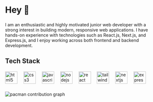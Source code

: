 <h1 align="left">Hey 👋</h1>

###

<p align="left">I am an enthusiastic and highly motivated junior web developer with a strong interest in building modern, responsive web applications. I have hands-on experience with technologies such as React.js, Next.js, and Express.js, and I enjoy working across both frontend and backend development.</p>

###

<h2 align="left">Tech Stack</h2>

###

<div align="left">
  <img src="https://cdn.jsdelivr.net/gh/devicons/devicon/icons/html5/html5-original.svg" height="40" alt="html5 logo"  />
  <img width="12" />
  <img src="https://cdn.jsdelivr.net/gh/devicons/devicon/icons/css3/css3-original.svg" height="40" alt="css3 logo"  />
  <img width="12" />
  <img src="https://cdn.jsdelivr.net/gh/devicons/devicon/icons/javascript/javascript-original.svg" height="40" alt="javascript logo"  />
  <img width="12" />
  <img src="https://cdn.jsdelivr.net/gh/devicons/devicon/icons/nodejs/nodejs-original.svg" height="40" alt="nodejs logo"  />
  <img width="12" />
  <img src="https://cdn.jsdelivr.net/gh/devicons/devicon/icons/react/react-original.svg" height="40" alt="react logo"  />
  <img width="12" />
  <img src="https://cdn.jsdelivr.net/gh/devicons/devicon/icons/tailwindcss/tailwindcss-original-wordmark.svg" height="40" alt="tailwindcss logo"  />
  <img width="12" />
  <img src="https://cdn.jsdelivr.net/gh/devicons/devicon/icons/nextjs/nextjs-original.svg" height="40" alt="nextjs logo"  />
  <img width="12" />
  <img src="https://cdn.jsdelivr.net/gh/devicons/devicon/icons/express/express-original.svg" height="40" alt="express logo"  />
</div>

###

<picture>
  <source media="(prefers-color-scheme: dark)" srcset="https://raw.githubusercontent.com/MammonXXIX/MammonXXIX/output/pacman-contribution-graph-dark.svg">
  <source media="(prefers-color-scheme: light)" srcset="https://raw.githubusercontent.com/MammonXXIX/MammonXXIX/output/pacman-contribution-graph.svg">
  <img alt="pacman contribution graph" src="https://raw.githubusercontent.com/MammonXXIX/MammonXXIX/output/pacman-contribution-graph.svg">
</picture>
